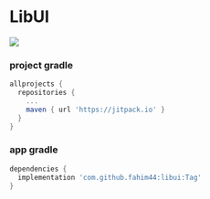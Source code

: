 # LibUI

[![](https://jitpack.io/v/fahim44/libui.svg)](https://jitpack.io/#fahim44/libui)

### project gradle
```gradle
allprojects {
  repositories {
    ...
    maven { url 'https://jitpack.io' }
  }
}
```
  
### app gradle
```gradle
dependencies {
  implementation 'com.github.fahim44:libui:Tag'
}
```
